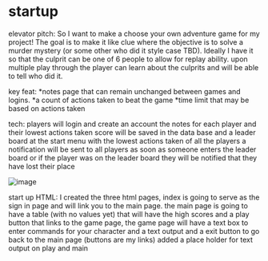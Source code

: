 # startup
elevator pitch:
So I want to make a choose your own adventure game for my project! The goal is to make it like clue where the objective is to solve a murder mystery (or some other who did it style case TBD). Ideally I have it so that the culprit can be one of 6 people to allow for replay ability. upon multiple play through the player can learn about the culprits and will be able to tell who did it.


key feat:
*notes page that can remain unchanged between games and logins.
*a count of actions taken to beat the game
*time limit that may be based on actions taken

tech: 
players will login and create an account 
the notes for each player and their lowest actions taken score will be saved in the data base 
and a leader board at the start menu with the lowest actions taken of all the players a notification will be sent to all players as soon as someone enters the leader board or if the player was on the leader board they will be notified that they have lost their place  

![image](https://github.com/pdporterman/startup/assets/144472299/75e72ba3-9ba2-4c05-878c-8aae4553a32b)


start up HTML: I created the three html pages, index is going to serve as the sign in page and will link you to the main page. the main page is going to have a table (with no values yet) that will have the high scores and a play button that links to the game page, the game page will have a text box to enter commands for your character and a text output and a exit button to go back to the main page (buttons are my links) added a place holder for text output on play and main